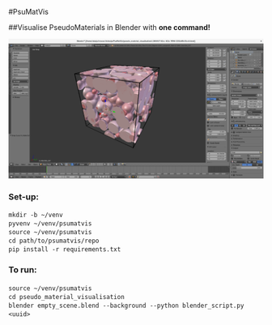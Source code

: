 #PsuMatVis

##Visualise PseudoMaterials in Blender with <b>one command!</b>  

![Alt text](PseudoMaterial_screenshot.png?raw=true "Blender Screenshot")

### Set-up:  
  `mkdir -b ~/venv`  
  `pyvenv ~/venv/psumatvis`  
  `source ~/venv/psumatvis`  
  `cd path/to/psumatvis/repo`  
  `pip install -r requirements.txt`  

### To run:  
  `source ~/venv/psumatvis`  
  `cd pseudo_material_visualisation`  
  `blender empty_scene.blend --background --python blender_script.py <uuid>`  
